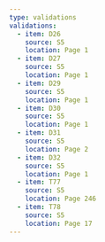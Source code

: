 ```yaml
---
type: validations
validations:
  - item: D26
    source: S5
    location: Page 1
  - item: D27
    source: S5
    location: Page 1
  - item: D29
    source: S5
    location: Page 1
  - item: D30
    source: S5
    location: Page 1
  - item: D31
    source: S5
    location: Page 2
  - item: D32
    source: S5
    location: Page 1
  - item: T77
    source: S5
    location: Page 246
  - item: T78
    source: S5
    location: Page 17
---
```

